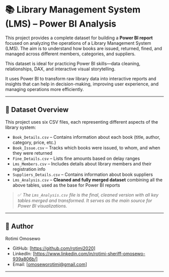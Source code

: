# 📚 Library Management System (LMS) – Power BI Analysis

This project provides a complete dataset for building a **Power BI report** focused on analyzing the operations of a Library Management System (LMS). The aim is to understand how books are issued, returned, fined, and managed across different members, categories, and suppliers.

This dataset is ideal for practicing Power BI skills—data cleaning, relationships, DAX, and interactive visual storytelling.


It uses Power BI to transform raw library data into interactive reports and insights that can help in decision-making, improving user experience, and managing operations more efficiently.

---

## 📂 Dataset Overview

This project uses six CSV files, each representing different aspects of the library system:

- `Book_Details.csv` – Contains information about each book (title, author, category, price, etc.)
- `Book_Issue.csv` – Tracks which books were issued, to whom, and when they were returned
- `Fine_Details.csv` – Lists fine amounts based on delay ranges
- `Lms_Members.csv` – Includes details about library members and their registration info
- `Suppliers_Details.csv` – Contains information about book suppliers
- `Lms_Analysis.csv` – **Cleaned and fully merged dataset** combining all the above tables, used as the base for Power BI reports

> ✅ *The `Lms_Analysis.csv` file is the final, cleaned version with all key tables merged and transformed. It serves as the main source for Power BI visualizations.*

---


## 👤 Author

Rotimi Omosewo    
- GitHub: [https://github.com/rotimi2020]
- LinkedIn: [https://www.linkedin.com/in/rotimi-sheriff-omosewo-939a806b/]
- Email: [omoseworotimi@gmail.com]

---

